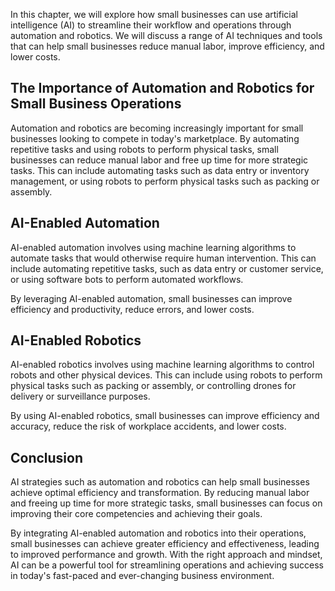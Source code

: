 
In this chapter, we will explore how small businesses can use artificial intelligence (AI) to streamline their workflow and operations through automation and robotics. We will discuss a range of AI techniques and tools that can help small businesses reduce manual labor, improve efficiency, and lower costs.

The Importance of Automation and Robotics for Small Business Operations
-----------------------------------------------------------------------

Automation and robotics are becoming increasingly important for small businesses looking to compete in today's marketplace. By automating repetitive tasks and using robots to perform physical tasks, small businesses can reduce manual labor and free up time for more strategic tasks. This can include automating tasks such as data entry or inventory management, or using robots to perform physical tasks such as packing or assembly.

AI-Enabled Automation
---------------------

AI-enabled automation involves using machine learning algorithms to automate tasks that would otherwise require human intervention. This can include automating repetitive tasks, such as data entry or customer service, or using software bots to perform automated workflows.

By leveraging AI-enabled automation, small businesses can improve efficiency and productivity, reduce errors, and lower costs.

AI-Enabled Robotics
-------------------

AI-enabled robotics involves using machine learning algorithms to control robots and other physical devices. This can include using robots to perform physical tasks such as packing or assembly, or controlling drones for delivery or surveillance purposes.

By using AI-enabled robotics, small businesses can improve efficiency and accuracy, reduce the risk of workplace accidents, and lower costs.

Conclusion
----------

AI strategies such as automation and robotics can help small businesses achieve optimal efficiency and transformation. By reducing manual labor and freeing up time for more strategic tasks, small businesses can focus on improving their core competencies and achieving their goals.

By integrating AI-enabled automation and robotics into their operations, small businesses can achieve greater efficiency and effectiveness, leading to improved performance and growth. With the right approach and mindset, AI can be a powerful tool for streamlining operations and achieving success in today's fast-paced and ever-changing business environment.
